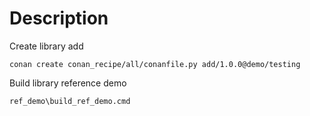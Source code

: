 # Description

Create library add
```
conan create conan_recipe/all/conanfile.py add/1.0.0@demo/testing
```


Build library reference demo
```
ref_demo\build_ref_demo.cmd
```


